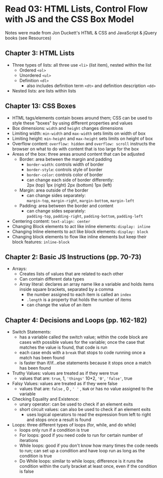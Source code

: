 # Read 03: HTML Lists, Control Flow with JS and the CSS Box Model

Notes were made from Jon Duckett's HTML & CSS and JavaScript & jQuery books (see Resources)

## Chapter 3: HTML Lists

* Three types of lists: all three use `<li>` (list item), nested within the list
  * Ordered `<ol>`
  * Unordered `<ul>`
  * Definition `<dl>`
    * also includes definition term `<dt>` and definition description `<dd>`
* Nested lists: are lists within lists

## Chapter 13: CSS Boxes

* HTML tags/elements contain boxes around them; CSS can be used to style these "boxes" by using different properties and values
* Box dimensions: `width` and `height` changes dimensions
* Limiting width: `min-width` and `max-width` sets limits on width of box
* Limiting height: `min-height` and `max-height` sets limits on height of box
* Overflow content: `overflow: hidden` and `overflow: scroll` instructs the browser on what to do with content that is too large for the box
* Areas of the box: three areas around content that can be adjusted
  * Border: area between the margin and padding
    * `border-width`: controls width of border
    * `border-style`: controls style of border
    * `border-color`: controls color of border
    * can change each side of border differently:  
      2px (top) 1px (right) 2px (bottom) 1px (left)
  * Margin: area outside of the border
    * can change sides separately:  
      `margin-top`, `margin-right`, `margin-bottom`, `margin-left`
  * Padding: area between the border and content
    * can change sides separately:  
    `padding-top`, `padding-right`, `padding-bottom`, `padding-left`
* Centering content: `text-align: center`
* Changing Block elements to act like inline elements: `display: inline`
* Changing Inline elements to act like block elements: `display: block`
* Changing block elements to flow like inline elements but keep their block features: `inline-block`

## Chapter 2: Basic JS Instructions (pp. 70-73)

* Arrays:
  * Creates lists of values that are related to each other
  * Can contain different data types
  * Array literal: declares an array name like a variable and holds items inside square brackets, separated by a comma
    * the number assigned to each item is called an `index`
    * `.length` is a property that holds the number of items
    * can change the value of an item

## Chapter 4: Decisions and Loops (pp. 162-182)

* Switch Statements:
  * has a variable called the switch value; within the code block are cases with possible values for the variable; once the case that matches the value is found, that code is run
  * each case ends with a `break` that stops to code running once a match has been found
  * is faster than if/if...else statements because it stops once a match has been found
* Truthy Values: values are treated as if they were true
  * values that are: `true`, 1, `'things'` 10*2, `'0'`, `'false'`, true
* Falsy Values: values are treated as if they were false
  * values that are: `false` , 0 , `' '` , `NaN` or has no value assigned to the variable
* Checking Equality and Existence:
  * unary operator: can be used to check if an element exits
  * short circuit values: can also be used to check if an element exits
    * uses logical operators to read the expression from left to right and stops once a result is found
* Loops: three different types of loops (for, while, and do while)
  * loops only run if a condition is true
  * For loops: good if you need code to run for certain number of iterations
  * While loops: good if you don't know how many times the code needs to run; can set up a condition and have loop run as long as the condition is true
  * Do While loops: similar to while loops; difference is it runs the condition within the curly bracket at least once, even if the condition is false
  